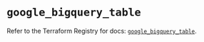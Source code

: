 # `google_bigquery_table`

Refer to the Terraform Registry for docs: [`google_bigquery_table`](https://registry.terraform.io/providers/hashicorp/google/5.31.1/docs/resources/bigquery_table).
